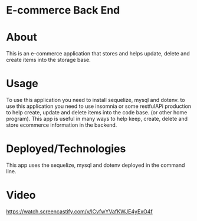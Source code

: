 # E-commerce Back End 
# About
This is an e-commerce application that stores and helps update, delete and create items into the storage base. 
# Usage
To use this application you need to install sequelize, mysql and dotenv. to use this application you need to use insomnia or some restfulAPi production to help create, update and delete items into the code base. (or other home program). This app is useful in many ways to help keep, create, delete and store ecommerce information in the backend.
# Deployed/Technologies
This app uses the sequelize, mysql and dotenv deployed in the command line.
# Video
https://watch.screencastify.com/v/lCvfwYVafKWJE4yExO4f
